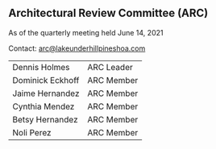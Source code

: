 ## Architectural Review Committee (ARC)

As of the quarterly meeting held June 14, 2021

Contact: [arc@lakeunderhillpineshoa.com](mailto:arc@lakeunderhillpineshoa.com)

| | |
|-|-|
| Dennis Holmes | ARC Leader |
| Dominick Eckhoff | ARC Member |
| Jaime Hernandez | ARC Member |
| Cynthia Mendez | ARC Member |
| Betsy Hernandez | ARC Member |
| Noli Perez | ARC Member |
